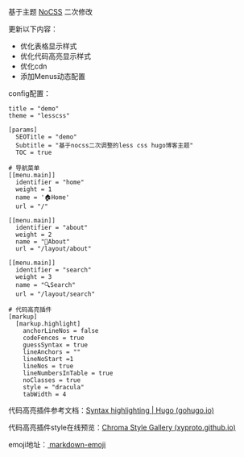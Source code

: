 基于主题 [NoCSS](https://github.com/g-hw/hugo-theme-nostyleplease) 二次修改

更新以下内容：

- 优化表格显示样式
- 优化代码高亮显示样式
- 优化cdn
- 添加Menus动态配置

 config配置：

```tomal
title = "demo"
theme = "lesscss"

[params]
  SEOTitle = "demo"
  Subtitle = "基于nocss二次调整的less css hugo博客主题"
  TOC = true

# 导航菜单
[[menu.main]]    
  identifier = "home"
  weight = 1   
  name = '🏠Home'
  url = "/"

[[menu.main]]
  identifier = "about"
  weight = 2
  name = "👨About"
  url = "/layout/about"

[[menu.main]]
  identifier = "search"
  weight = 3
  name = "🔍Search"
  url = "/layout/search"

# 代码高亮插件
[markup]
  [markup.highlight]
    anchorLineNos = false
    codeFences = true
    guessSyntax = true
    lineAnchors = ""
    lineNoStart =1
    lineNos = true
    lineNumbersInTable = true
    noClasses = true
    style = "dracula"
    tabWidth = 4

```

代码高亮插件参考文档：[Syntax highlighting | Hugo (gohugo.io)](https://gohugo.io/content-management/syntax-highlighting/)

代码高亮插件style在线预览：[Chroma Style Gallery (xyproto.github.io)](https://xyproto.github.io/splash/docs/all.html)

emoji地址：[ markdown-emoji ](https://gitcode.net/mirrors/zhouie/markdown-emoji?utm_source=csdn_github_accelerator)
